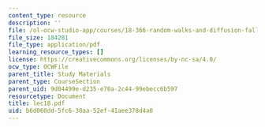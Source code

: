 ```yaml
---
content_type: resource
description: ''
file: /ol-ocw-studio-app/courses/18-366-random-walks-and-diffusion-fall-2006/b6d060dd5fc630aa52ef41aee378d4a0_lec18.pdf
file_size: 184281
file_type: application/pdf
learning_resource_types: []
license: https://creativecommons.org/licenses/by-nc-sa/4.0/
ocw_type: OCWFile
parent_title: Study Materials
parent_type: CourseSection
parent_uid: 9d04499e-d235-e70a-2c44-99ebecc6b597
resourcetype: Document
title: lec18.pdf
uid: b6d060dd-5fc6-30aa-52ef-41aee378d4a0
---
```

